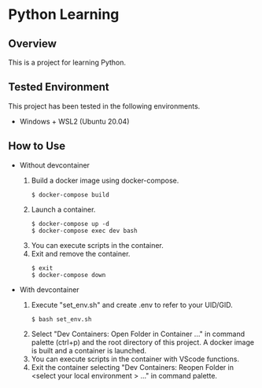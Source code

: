 # Python Learning


## Overview

This is a project for learning Python.

## Tested Environment
This project has been tested in the following environments.

- Windows + WSL2 (Ubuntu 20.04)

## How to Use
- Without devcontainer
  1. Build a docker image using docker-compose.
      ```
      $ docker-compose build
      ```
  2. Launch a container.
      ```
      $ docker-compose up -d
      $ docker-compose exec dev bash
      ```
  3. You can execute scripts in the container.
  4. Exit and remove the container.
      ```
      $ exit
      $ docker-compose down
      ```

- With devcontainer
  1. Execute "set_env.sh" and create .env to refer to your UID/GID.
      ```
      $ bash set_env.sh
      ```
  2. Select "Dev Containers: Open Folder in Container ..." in command palette (ctrl+p) and the root directory of this project.
     A docker image is built and a container is launched.
  3. You can execute scripts in the container with VScode functions.
  4. Exit the container selecting "Dev Containers: Reopen Folder in \<select your local environment \> ..." in command palette.